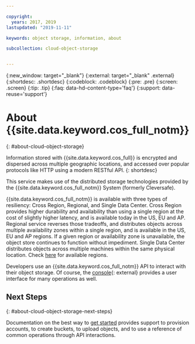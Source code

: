 ```yaml
---

copyright:
  years: 2017, 2019
lastupdated: "2019-11-11"

keywords: object storage, information, about

subcollection: cloud-object-storage


---
```

{:new_window: target="_blank"}
{:external: target="_blank" .external}
{:shortdesc: .shortdesc}
{:codeblock: .codeblock}
{:pre: .pre}
{:screen: .screen}
{:tip: .tip}
{:faq: data-hd-content-type='faq'}
{:support: data-reuse='support'}

# About {{site.data.keyword.cos_full_notm}}
{: #about-cloud-object-storage}

Information stored with {{site.data.keyword.cos_full}} is encrypted and dispersed across multiple geographic locations, and accessed over popular protocols like HTTP using a modern RESTful API. 
{: shortdesc}

This service makes use of the distributed storage technologies provided by the {{site.data.keyword.cos_full_notm}} System (formerly Cleversafe).

{{site.data.keyword.cos_full_notm}} is available with three types of resiliency: Cross Region, Regional, and Single Data Center.  Cross Region provides higher durability and availability than using a single region at the cost of slightly higher latency, and is available today in the US, EU and AP. Regional service reverses those tradeoffs, and distributes objects across multiple availability zones within a single region, and is available in the US, EU and AP regions. If a given region or availability zone is unavailable, the object store continues to function without impediment.  Single Data Center distributes objects across multiple machines within the same physical location. Check [here](/docs/cloud-object-storage?topic=cloud-object-storage-endpoints) for available regions.

Developers use an {{site.data.keyword.cos_full_notm}} API to interact with their object storage. Of course, the [console](https://cloud.ibm.com/){: external} provides a user interface for many operations as well. 

## Next Steps
{: #about-cloud-object-storage-next-steps}

Documentation on the best way to [get started](/docs/cloud-object-storage?topic=cloud-object-storage-getting-started) provides support to provision accounts, to create buckets, to upload objects, and to use a reference of common operations through API interactions.


